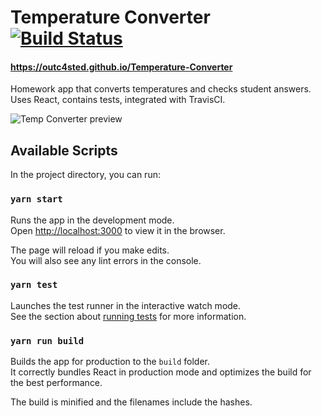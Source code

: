 # Temperature Converter [![Build Status](https://travis-ci.org/Outc4sted/Temperature-Converter.svg?branch=master)](https://travis-ci.org/Outc4sted/Temperature-Converter)

#### https://outc4sted.github.io/Temperature-Converter
Homework app that converts temperatures and checks student answers. Uses React, contains tests, integrated with TravisCI.

![Temp Converter preview](https://i.imgur.com/ngwU4Tb.png)

## Available Scripts

In the project directory, you can run:

### `yarn start`

Runs the app in the development mode.<br>
Open [http://localhost:3000](http://localhost:3000) to view it in the browser.

The page will reload if you make edits.<br>
You will also see any lint errors in the console.

### `yarn test`

Launches the test runner in the interactive watch mode.<br>
See the section about [running tests](https://facebook.github.io/create-react-app/docs/running-tests) for more information.

### `yarn run build`

Builds the app for production to the `build` folder.<br>
It correctly bundles React in production mode and optimizes the build for the best performance.

The build is minified and the filenames include the hashes.
